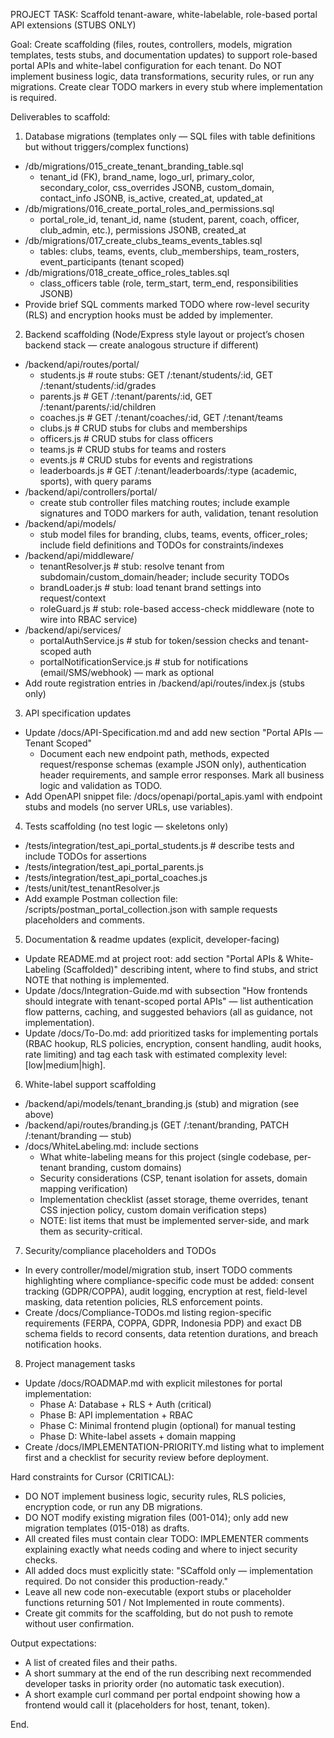 PROJECT TASK: Scaffold tenant-aware, white-labelable, role-based portal API extensions (STUBS ONLY)

Goal:
Create scaffolding (files, routes, controllers, models, migration templates, tests stubs, and documentation updates) to support role-based portal APIs and white-label configuration for each tenant. Do NOT implement business logic, data transformations, security rules, or run any migrations. Create clear TODO markers in every stub where implementation is required.

Deliverables to scaffold:

1) Database migrations (templates only — SQL files with table definitions but without triggers/complex functions)
- /db/migrations/015_create_tenant_branding_table.sql
  - tenant_id (FK), brand_name, logo_url, primary_color, secondary_color, css_overrides JSONB, custom_domain, contact_info JSONB, is_active, created_at, updated_at
- /db/migrations/016_create_portal_roles_and_permissions.sql
  - portal_role_id, tenant_id, name (student, parent, coach, officer, club_admin, etc.), permissions JSONB, created_at
- /db/migrations/017_create_clubs_teams_events_tables.sql
  - tables: clubs, teams, events, club_memberships, team_rosters, event_participants (tenant scoped)
- /db/migrations/018_create_office_roles_tables.sql
  - class_officers table (role, term_start, term_end, responsibilities JSONB)
- Provide brief SQL comments marked TODO where row-level security (RLS) and encryption hooks must be added by implementer.

2) Backend scaffolding (Node/Express style layout or project’s chosen backend stack — create analogous structure if different)
- /backend/api/routes/portal/
  - students.js        # route stubs: GET /:tenant/students/:id, GET /:tenant/students/:id/grades
  - parents.js         # GET /:tenant/parents/:id, GET /:tenant/parents/:id/children
  - coaches.js         # GET /:tenant/coaches/:id, GET /:tenant/teams
  - clubs.js           # CRUD stubs for clubs and memberships
  - officers.js        # CRUD stubs for class officers
  - teams.js           # CRUD stubs for teams and rosters
  - events.js          # CRUD stubs for events and registrations
  - leaderboards.js    # GET /:tenant/leaderboards/:type (academic, sports), with query params
- /backend/api/controllers/portal/
  - create stub controller files matching routes; include example signatures and TODO markers for auth, validation, tenant resolution
- /backend/api/models/
  - stub model files for branding, clubs, teams, events, officer_roles; include field definitions and TODOs for constraints/indexes
- /backend/api/middleware/
  - tenantResolver.js  # stub: resolve tenant from subdomain/custom_domain/header; include security TODOs
  - brandLoader.js     # stub: load tenant brand settings into request/context
  - roleGuard.js       # stub: role-based access-check middleware (note to wire into RBAC service)
- /backend/api/services/
  - portalAuthService.js   # stub for token/session checks and tenant-scoped auth
  - portalNotificationService.js # stub for notifications (email/SMS/webhook) — mark as optional
- Add route registration entries in /backend/api/routes/index.js (stubs only)

3) API specification updates
- Update /docs/API-Specification.md and add new section "Portal APIs — Tenant Scoped"
  - Document each new endpoint path, methods, expected request/response schemas (example JSON only), authentication header requirements, and sample error responses. Mark all business logic and validation as TODO.
- Add OpenAPI snippet file: /docs/openapi/portal_apis.yaml with endpoint stubs and models (no server URLs, use variables).

4) Tests scaffolding (no test logic — skeletons only)
- /tests/integration/test_api_portal_students.js  # describe tests and include TODOs for assertions
- /tests/integration/test_api_portal_parents.js
- /tests/integration/test_api_portal_coaches.js
- /tests/unit/test_tenantResolver.js
- Add example Postman collection file: /scripts/postman_portal_collection.json with sample requests placeholders and comments.

5) Documentation & readme updates (explicit, developer-facing)
- Update README.md at project root: add section "Portal APIs & White-Labeling (Scaffolded)" describing intent, where to find stubs, and strict NOTE that nothing is implemented.
- Update /docs/Integration-Guide.md with subsection "How frontends should integrate with tenant-scoped portal APIs" — list authentication flow patterns, caching, and suggested behaviors (all as guidance, not implementation).
- Update /docs/To-Do.md: add prioritized tasks for implementing portals (RBAC hookup, RLS policies, encryption, consent handling, audit hooks, rate limiting) and tag each task with estimated complexity level: [low|medium|high].

6) White-label support scaffolding
- /backend/api/models/tenant_branding.js (stub) and migration (see above)
- /backend/api/routes/branding.js (GET /:tenant/branding, PATCH /:tenant/branding — stub)
- /docs/WhiteLabeling.md: include sections
  - What white-labeling means for this project (single codebase, per-tenant branding, custom domains)
  - Security considerations (CSP, tenant isolation for assets, domain mapping verification)
  - Implementation checklist (asset storage, theme overrides, tenant CSS injection policy, custom domain verification steps)
  - NOTE: list items that must be implemented server-side, and mark them as security-critical.

7) Security/compliance placeholders and TODOs
- In every controller/model/migration stub, insert TODO comments highlighting where compliance-specific code must be added: consent tracking (GDPR/COPPA), audit logging, encryption at rest, field-level masking, data retention policies, RLS enforcement points.
- Create /docs/Compliance-TODOs.md listing region-specific requirements (FERPA, COPPA, GDPR, Indonesia PDP) and exact DB schema fields to record consents, data retention durations, and breach notification hooks.

8) Project management tasks
- Update /docs/ROADMAP.md with explicit milestones for portal implementation:
  - Phase A: Database + RLS + Auth (critical)
  - Phase B: API implementation + RBAC
  - Phase C: Minimal frontend plugin (optional) for manual testing
  - Phase D: White-label assets + domain mapping
- Create /docs/IMPLEMENTATION-PRIORITY.md listing what to implement first and a checklist for security review before deployment.

Hard constraints for Cursor (CRITICAL):
- DO NOT implement business logic, security rules, RLS policies, encryption code, or run any DB migrations.
- DO NOT modify existing migration files (001-014); only add new migration templates (015-018) as drafts.
- All created files must contain clear TODO: IMPLEMENTER comments explaining exactly what needs coding and where to inject security checks.
- All added docs must explicitly state: "SCaffold only — implementation required. Do not consider this production-ready."
- Leave all new code non-executable (export stubs or placeholder functions returning 501 / Not Implemented in route comments).
- Create git commits for the scaffolding, but do not push to remote without user confirmation.

Output expectations:
- A list of created files and their paths.
- A short summary at the end of the run describing next recommended developer tasks in priority order (no automatic task execution).
- A short example curl command per portal endpoint showing how a frontend would call it (placeholders for host, tenant, token).

End.
